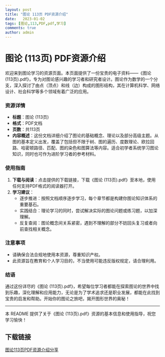 ```yaml
---
layout: post
title: "图论 113页 PDF资源介绍"
date:   2023-01-02
tags: [图论,113,PDF,pdf,学习]
comments: true
author: admin
---
```

# 图论 (113页) PDF资源介绍

欢迎来到图论学习的资源页面。本页面提供了一份宝贵的电子资料——《图论 (113页).pdf》，专为对图论感兴趣的学习者和研究者设计。图论作为数学的一个分支，深入探讨了由点（顶点）和线（边）构成的图形结构，其在计算机科学、网络设计、社会科学等多个领域有着广泛的应用。

### 资源详情

- **标题**：图论 (113页)
- **格式**：PDF文档
- **页数**：共113页
- **内容概述**：这份文档详细介绍了图论的基础概念、理论以及部分高级主题。从图的基本定义出发，覆盖了包括但不限于树、图的遍历、度数理论、欧拉回路、哈密顿路径、匹配、图的染色和图算法等内容。适合初学者系统学习图论知识，同时也可作为进阶学习者的参考材料。

### 使用指南

1. **下载与阅读**：点击提供的下载链接，下载《图论 (113页).pdf》至本地，使用任何支持PDF格式的阅读器打开。
2. **学习建议**：
   - 逐步推进：按照文档顺序逐步学习，每个章节都是构建你图论知识体系的重要基石。
   - 实践结合：理论学习的同时，尝试解决实际的图论问题或练习题，以加深理解。
   - 反复查阅：图论概念间关系紧密，遇到不理解的部分不妨回头复习或者向前查找相关概念。

### 注意事项

- 请确保合法合规地使用本资源，尊重知识产权。
- 此资源旨在教育和个人学习目的，不当使用可能违反版权规定，请合理利用。

### 结语

通过这份详尽的《图论 (113页).pdf》，希望每位学习者都能在探索图论的世界中找到乐趣，深化理解和应用能力，无论是为了学术追求还是职业发展，都能在此找到宝贵的启发和帮助。开始你的图论之旅吧，揭开图形世界的奥秘！

---

本 README 提供了关于《图论 (113页).pdf》资源的基本信息和使用指导，祝您学习愉快！

## 下载链接

[图论113页PDF资源介绍分享](https://pan.quark.cn/s/583e05631cb4)